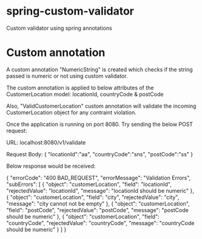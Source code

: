 # spring-custom-validator
Custom validator using spring annotations

# Custom annotation

A custom annotation "NumericString" is created which checks if the string passed is numeric or not using custom validator.

The custom annotation is applied to below attributes of the CustomerLocation model:
locationId, countryCode & postCode

Also, "ValidCustomerLocation" custom annotation will validate the incoming CustomerLocation object for any contraint violation.


Once the application is running on port 8080. Try sending the below POST request:

URL: localhost:8080/v1/validate

Request Body: 
{
	"locationId":"aa",
	"countryCode":"sns",
	"postCode":"ss"
}

Below response would be received:

{
    "errorCode": "400 BAD_REQUEST",
    "errorMessage": "Validation Errors",
    "subErrors": [
        {
            "object": "customerLocation",
            "field": "locationId",
            "rejectedValue": "locationId",
            "message": "locationId should be numeric"
        },
        {
            "object": "customerLocation",
            "field": "city",
            "rejectedValue": "city",
            "message": "city cannot not be empty"
        },
        {
            "object": "customerLocation",
            "field": "postCode",
            "rejectedValue": "postCode",
            "message": "postCode should be numeric"
        },
        {
            "object": "customerLocation",
            "field": "countryCode",
            "rejectedValue": "countryCode",
            "message": "countryCode should be numeric"
        }
    ]
}



